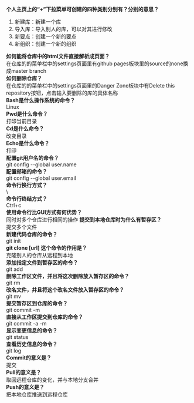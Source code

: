 **个人主页上的“+”下拉菜单可创建的四种类别分别有？分别的意思？**  
1. 新建库：新建一个库
2. 导入库：导入别人的库，可以对其进行修改
3. 新要点：创建一个新的要点
4. 新组织：创建一个新的组织

**如何能将仓库中的html文件直接解析成页面？**  
在仓库的的菜单栏中的settings页面里有github pages板块里的source的none换成master branch  
**如何删除仓库？**  
在仓库的的菜单栏中的settings页面里的Danger Zone板块中有Delete this repository按钮，点击输入要删除的库的具体名称  
**Bash是什么操作系统的命令？**  
Linux  
**Pwd是什么命令？**  
打印当前目录  
**Cd是什么命令？**  
改变目录  
**Echo是什么命令？**  
打印  
**配置git用户名的命令？**  
git config --global user.name  
**配置邮箱的命令？**  
git config --global user.email  
**命令行换行方式？**  
\  
**命令行终结方式？**  
Ctrl+c  
**使用命令行比GUI方式有何优势？**  
同时对多个仓库进行相同的操作
**提交到本地仓库时为什么有暂存区？**  
提交多个文件  
**新建代码仓库的命令？**  
git init  
**git clone [url] 这个命令的作用是？**  
克隆别人的仓库从远程到本地  
**添加指定文件到暂存区的命令？**  
git add  
**删除工作区文件，并且将这次删除放入暂存区的命令？**  
git rm  
**改名文件，并且将这个改名文件放入暂存区的命令？**  
git mv  
**提交暂存区到仓库的命令？**  
git commit -m  
**直接从工作区提交到仓库的命令？**  
git commit -a -m  
**显示变更信息的命令？**  
git status  
**查看历史信息的命令？**  
git log  
**Commit的意义是？**  
提交  
**Pull的意义是？**  
取回远程仓库的变化，并与本地分支合并  
**Push的意义是？**  
把本地仓库推送到远程仓库  
